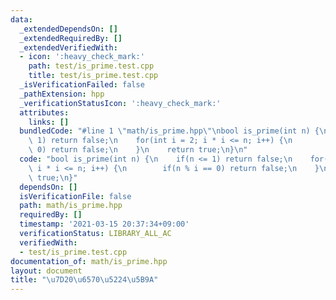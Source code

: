 ```yaml
---
data:
  _extendedDependsOn: []
  _extendedRequiredBy: []
  _extendedVerifiedWith:
  - icon: ':heavy_check_mark:'
    path: test/is_prime.test.cpp
    title: test/is_prime.test.cpp
  _isVerificationFailed: false
  _pathExtension: hpp
  _verificationStatusIcon: ':heavy_check_mark:'
  attributes:
    links: []
  bundledCode: "#line 1 \"math/is_prime.hpp\"\nbool is_prime(int n) {\n    if(n <=\
    \ 1) return false;\n    for(int i = 2; i * i <= n; i++) {\n        if(n % i ==\
    \ 0) return false;\n    }\n    return true;\n}\n"
  code: "bool is_prime(int n) {\n    if(n <= 1) return false;\n    for(int i = 2;\
    \ i * i <= n; i++) {\n        if(n % i == 0) return false;\n    }\n    return\
    \ true;\n}"
  dependsOn: []
  isVerificationFile: false
  path: math/is_prime.hpp
  requiredBy: []
  timestamp: '2021-03-15 20:37:34+09:00'
  verificationStatus: LIBRARY_ALL_AC
  verifiedWith:
  - test/is_prime.test.cpp
documentation_of: math/is_prime.hpp
layout: document
title: "\u7D20\u6570\u5224\u5B9A"
---
```

